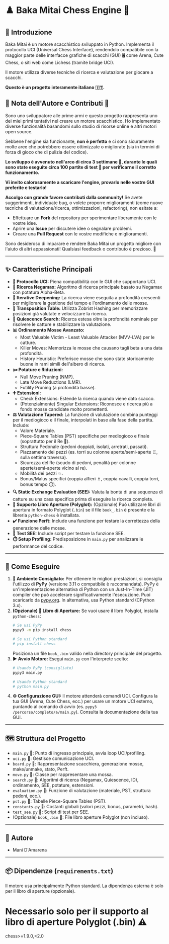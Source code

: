 # ♟️ Baka Mitai Chess Engine 🤖

## 👋 Introduzione

Baka Mitai è un motore scacchistico sviluppato in Python. Implementa il protocollo UCI (Universal Chess Interface), rendendolo compatibile con la maggior parte delle interfacce grafiche di scacchi (GUI) 🖥️ come Arena, Cute Chess, o siti web come Lichess (tramite bridge UCI).

Il motore utilizza diverse tecniche di ricerca e valutazione per giocare a scacchi. 

**Questo è un progetto interamente italiano 🇮🇹.**

## 🌱 Nota dell'Autore e Contributi 🤝

Sono uno sviluppatore alle prime armi e questo progetto rappresenta uno dei miei primi tentativi nel creare un motore scacchistico. Ho implementato diverse funzionalità basandomi sullo studio di risorse online e altri motori open source.

Sebbene l'engine sia funzionante, **non è perfetto** e ci sono sicuramente molte aree che potrebbero essere ottimizzate o migliorate (sia in termini di forza di gioco che di pulizia del codice).

**Lo sviluppo è avvenuto nell'arco di circa 3 settimane 📅, durante le quali sono state eseguite circa 100 partite di test 🧪 per verificarne il corretto funzionamento.**

**Vi invito calorosamente a scaricare l'engine, provarlo nelle vostre GUI preferite e testarlo!**

**Accolgo con grande favore contributi dalla community!** Se avete suggerimenti, individuate bug, o volete proporre miglioramenti (come nuove tecniche di valutazione/ricerca, ottimizzazioni, refactoring), non esitate a:

* Effettuare un **Fork** del repository per sperimentare liberamente con le vostre idee.
* Aprire una **Issue** per discutere idee o segnalare problemi.
* Creare una **Pull Request** con le vostre modifiche e miglioramenti.

Sono desideroso di imparare e rendere Baka Mitai un progetto migliore con l'aiuto di altri appassionati! Qualsiasi feedback o contributo è prezioso. 🙏

---

## ✨ Caratteristiche Principali

* **📡 Protocollo UCI:** Piena compatibilità con le GUI che supportano UCI.
* **🧠 Ricerca Negamax:** Algoritmo di ricerca principale basato su Negamax con potatura Alpha-Beta.
* **🔄 Iterative Deepening:** La ricerca viene eseguita a profondità crescenti per migliorare la gestione del tempo e l'ordinamento delle mosse.
* **💾 Transposition Table:** Utilizza Zobrist Hashing per memorizzare posizioni già valutate e velocizzare la ricerca.
* **🤫 Quiescence Search:** Ricerca estesa oltre la profondità nominale per risolvere le catture e stabilizzare la valutazione.
* **📊 Ordinamento Mosse Avanzato:**
    * Most Valuable Victim - Least Valuable Attacker (MVV-LVA) per le catture.
    * Killer Moves: Memorizza le mosse che causano tagli beta a una data profondità.
    * History Heuristic: Preferisce mosse che sono state storicamente buone in rami simili dell'albero di ricerca.
* **✂️ Potature e Riduzioni:**
    * Null Move Pruning (NMP).
    * Late Move Reductions (LMR).
    * Futility Pruning (a profondità basse).
* **➕ Estensioni:**
    * Check Extensions: Estende la ricerca quando viene dato scacco.
    * (Potenzialmente) Singular Extensions: Riconosce e ricerca più a fondo mosse candidate molto promettenti.
* **⚖️ Valutazione Tapered:** La funzione di valutazione combina punteggi per il mediogioco e il finale, interpolati in base alla fase della partita. Include:
    * Valore Materiale.
    * Piece-Square Tables (PST) specifiche per mediogioco e finale (soprattutto per il Re 👑).
    * Struttura Pedonale (pedoni doppiati, isolati, arretrati, passati).
    * Piazzamento dei pezzi (es. torri su colonne aperte/semi-aperte ♖, sulla settima traversa).
    * Sicurezza del Re (scudo di pedoni, penalità per colonne aperte/semi-aperte vicino al re).
    * Mobilità dei pezzi ♘.
    * Bonus/Malus specifici (coppia alfieri ♗, coppia cavalli, coppia torri, bonus tempo ⏱️).
* **🔍 Static Exchange Evaluation (SEE):** Valuta la bontà di una sequenza di catture su una casa specifica prima di eseguire la ricerca completa.
* **📖 Supporto Libro Aperture (Polyglot):** (Opzionale) Può utilizzare libri di apertura in formato Polyglot (`.bin`) se il file `book_.bin` è presente e la libreria `python-chess` è installata.
* **✔️ Funzione Perft:** Include una funzione per testare la correttezza della generazione delle mosse.
* **🧪 Test SEE:** Include script per testare la funzione SEE.
* **⏱️ Setup Profiling:** Predisposizione in `main.py` per analizzare le performance del codice.

---

## 🚀 Come Eseguire

1.  **🐍 Ambiente Consigliato:** Per ottenere le migliori prestazioni, si consiglia l'utilizzo di **PyPy** (versione 3.11 o compatibile è raccomandata). PyPy è un'implementazione alternativa di Python con un Just-In-Time (JIT) compiler che può accelerare significativamente l'esecuzione. Puoi scaricarlo da [pypy.org](https://www.pypy.org/download.html). In alternativa, usa Python standard (CPython 3.x).
2.  **(Opzionale) 📖 Libro di Aperture:** Se vuoi usare il libro Polyglot, installa `python-chess`:
    ```bash
    # Se usi PyPy
    pypy3 -m pip install chess

    # Se usi Python standard
    # pip install chess
    ```
    Posiziona un file `book_.bin` valido nella directory principale del progetto.
3.  **▶️ Avvio Motore:** Esegui `main.py` con l'interprete scelto:
    ```bash
    # Usando PyPy (consigliato)
    pypy3 main.py

    # Usando Python standard
    # python main.py
    ```
4.  **⚙️ Configurazione GUI:** Il motore attenderà comandi UCI. Configura la tua GUI (Arena, Cute Chess, ecc.) per usare un motore UCI esterno, puntando al comando di avvio (es. `pypy3 /percorso/completo/a/main.py`). Consulta la documentazione della tua GUI.

---

## 🗺️ Struttura del Progetto

* `main.py` 📄: Punto di ingresso principale, avvia loop UCI/profiling.
* `uci.py` 📄: Gestisce comunicazione UCI.
* `board.py` 📄: Rappresentazione scacchiera, generazione mosse, make/unmake, stato, Perft.
* `move.py` 📄: Classe per rappresentare una mossa.
* `search.py` 📄: Algoritmi di ricerca (Negamax, Quiescence, ID), ordinamento, SEE, potature, estensioni.
* `evaluation.py` 📄: Funzione di valutazione (materiale, PST, struttura pedoni, ecc.).
* `pst.py` 📄: Tabelle Piece-Square Tables (PST).
* `constants.py` 📄: Costanti globali (valori pezzi, bonus, parametri, hash).
* `test_see.py` 📄: Script di test per SEE.
* (Opzionale) `book_.bin` 📖: File libro aperture Polyglot (non incluso).

---

## 👤 Autore

* Mani D'Amarena

---

## 📦 Dipendenze (`requirements.txt`)

Il motore usa principalmente Python standard. La dipendenza esterna è solo per il libro di aperture (opzionale).
# Necessario solo per il supporto al libro di aperture Polyglot (.bin) ⚠️
chess>=1.9.0,<2.0
